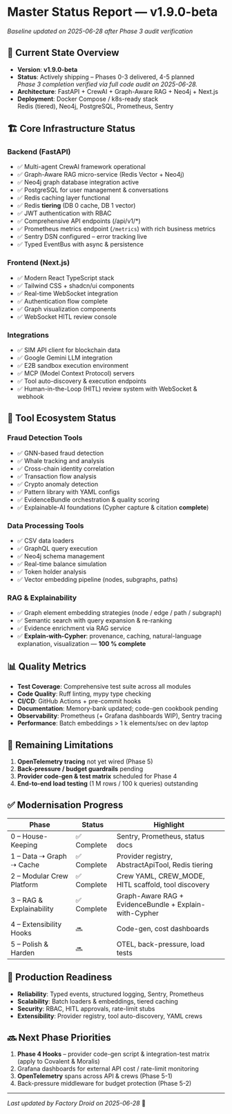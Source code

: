 # Master Status Report — **v1.9.0-beta**
*Baseline updated on 2025-06-28 after Phase 3 audit verification*

## 🎯 Current State Overview
- **Version**: **v1.9.0-beta**
- **Status**: Actively shipping – Phases 0-3 delivered, 4-5 planned  
  *Phase 3 completion verified via full code audit on 2025-06-28.*
- **Architecture**: FastAPI + CrewAI + Graph-Aware RAG + Neo4j + Next.js
- **Deployment**: Docker Compose / k8s-ready stack  
  Redis (tiered), Neo4j, PostgreSQL, Prometheus, Sentry

## 🏗️ Core Infrastructure Status
### Backend (FastAPI)
- ✅ Multi-agent CrewAI framework operational
- ✅ Graph-Aware RAG micro-service (Redis Vector + Neo4j)
- ✅ Neo4j graph database integration active
- ✅ PostgreSQL for user management & conversations
- ✅ Redis caching layer functional
- ✅ Redis **tiering** (DB 0 cache, DB 1 vector)
- ✅ JWT authentication with RBAC
- ✅ Comprehensive API endpoints (/api/v1/*)
- ✅ Prometheus metrics endpoint (`/metrics`) with rich business metrics
- ✅ Sentry DSN configured – error tracking live
- ✅ Typed EventBus with async & persistence

### Frontend (Next.js)
- ✅ Modern React TypeScript stack
- ✅ Tailwind CSS + shadcn/ui components
- ✅ Real-time WebSocket integration
- ✅ Authentication flow complete
- ✅ Graph visualization components
- ✅ WebSocket HITL review console

### Integrations
- ✅ SIM API client for blockchain data
- ✅ Google Gemini LLM integration
- ✅ E2B sandbox execution environment
- ✅ MCP (Model Context Protocol) servers
- ✅ Tool auto-discovery & execution endpoints
- ✅ Human-in-the-Loop (HITL) review system with WebSocket & webhook

## 🔧 Tool Ecosystem Status
### Fraud Detection Tools
- ✅ GNN-based fraud detection
- ✅ Whale tracking and analysis
- ✅ Cross-chain identity correlation
- ✅ Transaction flow analysis
- ✅ Crypto anomaly detection
- ✅ Pattern library with YAML configs
- ✅ EvidenceBundle orchestration & quality scoring
- ✅ Explainable-AI foundations (Cypher capture & citation **complete**)

### Data Processing Tools
- ✅ CSV data loaders
- ✅ GraphQL query execution
- ✅ Neo4j schema management
- ✅ Real-time balance simulation
- ✅ Token holder analysis
- ✅ Vector embedding pipeline (nodes, subgraphs, paths)

### RAG & Explainability
- ✅ Graph element embedding strategies (node / edge / path / subgraph)  
- ✅ Semantic search with query expansion & re-ranking  
- ✅ Evidence enrichment via RAG service  
- ✅ **Explain-with-Cypher**: provenance, caching, natural-language explanation, visualization — **100 % complete**

## 📊 Quality Metrics
- **Test Coverage**: Comprehensive test suite across all modules
- **Code Quality**: Ruff linting, mypy type checking
- **CI/CD**: GitHub Actions + pre-commit hooks
- **Documentation**: Memory-bank updated; code-gen cookbook pending
- **Observability**: Prometheus (+ Grafana dashboards WIP), Sentry tracing
- **Performance**: Batch embeddings > 1 k elements/sec on dev laptop

## 🚧 Remaining Limitations
1. **OpenTelemetry tracing** not yet wired (Phase 5)  
2. **Back-pressure / budget guardrails** pending  
3. **Provider code-gen & test matrix** scheduled for Phase 4  
4. **End-to-end load testing** (1 M rows / 100 k queries) outstanding  

## ✅ Modernisation Progress
| Phase | Status | Highlight |
|-------|--------|-----------|
| 0 – House-Keeping | ✅ Complete | Sentry, Prometheus, status docs |
| 1 – Data ⇢ Graph ⇢ Cache | ✅ Complete | Provider registry, AbstractApiTool, Redis tiering |
| 2 – Modular Crew Platform | ✅ Complete | Crew YAML, CREW_MODE, HITL scaffold, tool discovery |
| 3 – RAG & Explainability | ✅ Complete | Graph-Aware RAG + EvidenceBundle + Explain-with-Cypher |
| 4 – Extensibility Hooks | 🔜 | Code-gen, cost dashboards |
| 5 – Polish & Harden | 🔜 | OTEL, back-pressure, load tests |

## 🚀 Production Readiness
- **Reliability**: Typed events, structured logging, Sentry, Prometheus
- **Scalability**: Batch loaders & embeddings, tiered caching
- **Security**: RBAC, HITL approvals, rate-limit stubs
- **Extensibility**: Provider registry, tool auto-discovery, YAML crews

## 🔜 Next Phase Priorities
1. **Phase 4 Hooks** – provider code-gen script & integration-test matrix (apply to Covalent & Moralis)  
2. Grafana dashboards for external API cost / rate-limit monitoring  
3. **OpenTelemetry** spans across API & crews (Phase 5-1)  
4. Back-pressure middleware for budget protection (Phase 5-2)  

---
*Last updated by Factory Droid on 2025-06-28* 🚀
